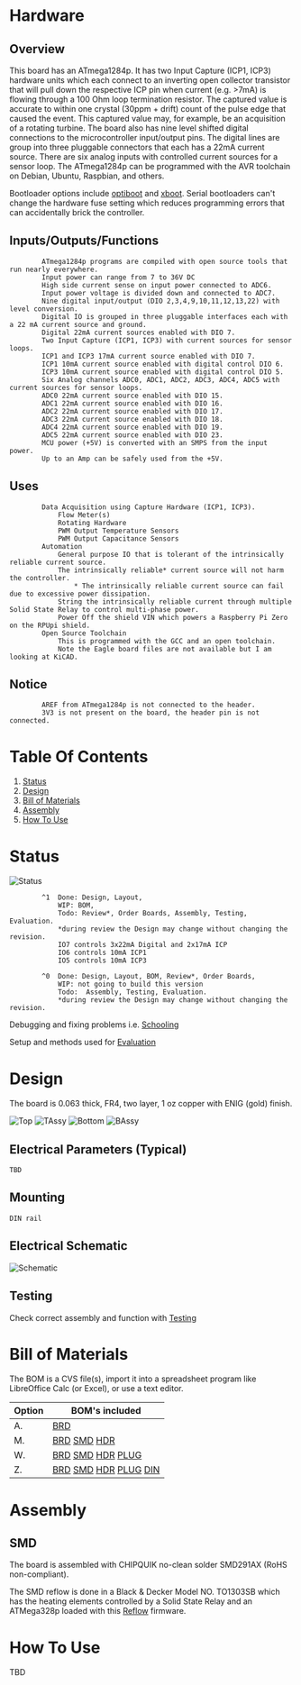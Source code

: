 # Hardware

## Overview

This board has an ATmega1284p. It has two Input Capture (ICP1, ICP3) hardware units which each connect to an inverting open collector transistor that will pull down the respective ICP pin when current (e.g. >7mA) is flowing through a 100 Ohm loop termination resistor. The captured value is accurate to within one crystal (30ppm + drift) count of the pulse edge that caused the event. This captured value may, for example, be an acquisition of a rotating turbine. The board also has nine level shifted digital connections to the microcontroller input/output pins. The digital lines are group into three pluggable connectors that each has a 22mA current source. There are six analog inputs with controlled current sources for a sensor loop. The ATmega1284p can be programmed with the AVR toolchain on Debian, Ubuntu, Raspbian, and others.

Bootloader options include [optiboot] and [xboot]. Serial bootloaders can't change the hardware fuse setting which reduces programming errors that can accidentally brick the controller. 

[optiboot]: https://github.com/Optiboot/optiboot
[xboot]: https://github.com/alexforencich/xboot

## Inputs/Outputs/Functions

```
        ATmega1284p programs are compiled with open source tools that run nearly everywhere.
        Input power can range from 7 to 36V DC
        High side current sense on input power connected to ADC6.
        Input power voltage is divided down and connected to ADC7.
        Nine digital input/output (DIO 2,3,4,9,10,11,12,13,22) with level conversion.
        Digital IO is grouped in three pluggable interfaces each with a 22 mA current source and ground.
        Digital 22mA current sources enabled with DIO 7.
        Two Input Capture (ICP1, ICP3) with current sources for sensor loops.
        ICP1 and ICP3 17mA current source enabled with DIO 7.
        ICP1 10mA current source enabled with digital control DIO 6.
        ICP3 10mA current source enabled with digital control DIO 5.
        Six Analog channels ADC0, ADC1, ADC2, ADC3, ADC4, ADC5 with current sources for sensor loops.
        ADC0 22mA current source enabled with DIO 15.
        ADC1 22mA current source enabled with DIO 16.
        ADC2 22mA current source enabled with DIO 17.
        ADC3 22mA current source enabled with DIO 18.
        ADC4 22mA current source enabled with DIO 19.
        ADC5 22mA current source enabled with DIO 23. 
        MCU power (+5V) is converted with an SMPS from the input power.
        Up to an Amp can be safely used from the +5V.
```

## Uses

```
        Data Acquisition using Capture Hardware (ICP1, ICP3).
            Flow Meter(s)
            Rotating Hardware
            PWM Output Temperature Sensors
            PWM Output Capacitance Sensors
        Automation
            General purpose IO that is tolerant of the intrinsically reliable current source.
            The intrinsically reliable* current source will not harm the controller.
                * The intrinsically reliable current source can fail due to excessive power dissipation.
            String the intrinsically reliable current through multiple Solid State Relay to control multi-phase power.
            Power Off the shield VIN which powers a Raspberry Pi Zero on the RPUpi shield.
        Open Source Toolchain
            This is programmed with the GCC and an open toolchain.
            Note the Eagle board files are not available but I am looking at KiCAD.
```

## Notice

```
        AREF from ATmega1284p is not connected to the header.
        3V3 is not present on the board, the header pin is not connected.
```


# Table Of Contents

1. [Status](#status)
2. [Design](#design)
3. [Bill of Materials](#bill-of-materials)
4. [Assembly](#assembly)
5. [How To Use](#how-to-use)


# Status

![Status](./status_icon.png "Punica Status")

```
        ^1  Done: Design, Layout, 
            WIP: BOM,
            Todo: Review*, Order Boards, Assembly, Testing, Evaluation.
            *during review the Design may change without changing the revision.
            IO7 controls 3x22mA Digital and 2x17mA ICP
            IO6 controls 10mA ICP1
            IO5 controls 10mA ICP3

        ^0  Done: Design, Layout, BOM, Review*, Order Boards,
            WIP: not going to build this version
            Todo:  Assembly, Testing, Evaluation.
            *during review the Design may change without changing the revision.
```

Debugging and fixing problems i.e. [Schooling](./Schooling/)

Setup and methods used for [Evaluation](./Evaluation/)


# Design

The board is 0.063 thick, FR4, two layer, 1 oz copper with ENIG (gold) finish.

![Top](./Documents/17187,Top.png "Punica Top")
![TAssy](./Documents/17187,TAssy.jpg "Punica Top Assy")
![Bottom](./Documents/17187,Bottom.png "Punica Bottom")
![BAssy](./Documents/17187,BAssy.jpg "Punica Bottom Assy")

## Electrical Parameters (Typical)

```
TBD
```

## Mounting

```
DIN rail
```

## Electrical Schematic

![Schematic](./Documents/17187,Schematic.png "Punica Schematic")

## Testing

Check correct assembly and function with [Testing](./Testing/)


# Bill of Materials

The BOM is a CVS file(s), import it into a spreadsheet program like LibreOffice Calc (or Excel), or use a text editor.

Option | BOM's included
----- | ----- 
A. | [BRD] 
M. | [BRD] [SMD] [HDR] 
W. | [BRD] [SMD] [HDR] [PLUG]
Z. | [BRD] [SMD] [HDR] [PLUG] [DIN]

[BRD]: ./Design/17187BRD,BOM.csv
[SMD]: ./Design/17187SMD,BOM.csv
[HDR]: ./Design/17187HDR,BOM.csv
[PLUG]: ./Design/17187PLUG,BOM.csv
[DIN]: ./Design/17187DIN,BOM.csv


# Assembly

## SMD

The board is assembled with CHIPQUIK no-clean solder SMD291AX (RoHS non-compliant). 

The SMD reflow is done in a Black & Decker Model NO. TO1303SB which has the heating elements controlled by a Solid State Relay and an ATMega328p loaded with this [Reflow] firmware.

[Reflow]: ../Reflow


# How To Use


TBD